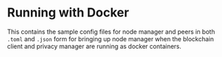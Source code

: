 # Running with Docker

This contains the sample config files for node manager and peers in both `.toml` and `.json` form for bringing up node manager when the blockchain client and privacy manager are running as docker containers.

